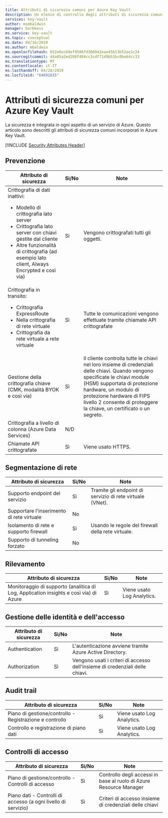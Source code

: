```yaml
---
title: Attributi di sicurezza comuni per Azure Key Vault
description: Un elenco di controllo degli attributi di sicurezza comuni per la valutazione di Azure Key Vault
services: key-vault
author: msmbaldwin
manager: barbkess
ms.service: key-vault
ms.topic: conceptual
ms.date: 04/16/2019
ms.author: mbaldwin
ms.openlocfilehash: 652e6ecb9ef9506fd306942eae45b13b52ae1c24
ms.sourcegitcommit: 44a85a2ed288f484cc3cdf71d9b51bc0be64cc33
ms.translationtype: MT
ms.contentlocale: it-IT
ms.lasthandoff: 04/28/2019
ms.locfileid: "64691835"
---
```

# <a name="common-security-attributes-for-azure-key-vault"></a>Attributi di sicurezza comuni per Azure Key Vault

La sicurezza è integrata in ogni aspetto di un servizio di Azure. Questo articolo sono descritti gli attributi di sicurezza comuni incorporati in Azure Key Vault. 

[!INCLUDE [Security Attributes Header](../../includes/security-attributes-header.md)]

## <a name="preventative"></a>Prevenzione

| Attributo di sicurezza | Sì/No | Note |
|---|---|--|
| Crittografia di dati inattivi:<ul><li>Modello di crittografia lato server</li><li>Crittografia lato server con chiavi gestite dal cliente</li><li>Altre funzionalità di crittografia (ad esempio lato client, Always Encrypted e così via)</ul>| Sì | Vengono crittografati tutti gli oggetti. |
| Crittografia in transito:<ul><li>Crittografia ExpressRoute</li><li>Nella crittografia di rete virtuale</li><li>Crittografia da rete virtuale a rete virtuale</ul>| Sì | Tutte le comunicazioni vengono effettuate tramite chiamate API crittografate |
| Gestione della crittografia chiave (CMK, modalità BYOK e così via)| Sì | Il cliente controlla tutte le chiavi nel loro insieme di credenziali delle chiavi. Quando vengono specificate le chiavi module (HSM) supportata di protezione hardware, un modulo di protezione hardware di FIPS livello 2 consente di proteggere la chiave, un certificato o un segreto. |
| Crittografia a livello di colonna (Azure Data Services)| N/D |  |
| Chiamate API crittografate| Sì | Viene usato HTTPS. |

## <a name="network-segmentation"></a>Segmentazione di rete

| Attributo di sicurezza | Sì/No | Note |
|---|---|--|
| Supporto endpoint del servizio| Sì | Tramite gli endpoint di servizio di rete virtuale (VNet). |
| Supportare l'inserimento di rete virtuale| No  |  |
| Isolamento di rete e supporto firewall| Sì | Usando le regole del firewall della rete virtuale. |
| Supporto di tunneling forzato| No  |  |

## <a name="detection"></a>Rilevamento

| Attributo di sicurezza | Sì/No | Note|
|---|---|--|
| Monitoraggio di supporto (analitica di Log, Application insights e così via) di Azure| Sì | Viene usato Log Analytics. |

## <a name="identity-and-access-management"></a>Gestione delle identità e dell'accesso

| Attributo di sicurezza | Sì/No | Note|
|---|---|--|
| Authentication| Sì | L'autenticazione avviene tramite Azure Active Directory. |
| Authorization| Sì | Vengono usati i criteri di accesso dell'insieme di credenziali delle chiavi. |


## <a name="audit-trail"></a>Audit trail

| Attributo di sicurezza | Sì/No | Note|
|---|---|--|
| Piano di gestione/controllo - Registrazione e controllo| Sì | Viene usato Log Analytics. |
| Controllo e registrazione di piano dati| Sì | Viene usato Log Analytics. |

## <a name="access-controls"></a>Controlli di accesso

| Attributo di sicurezza | Sì/No | Note|
|---|---|--|
| Piano di gestione/controllo - Controlli di accesso | Sì | Controllo degli accessi in base al ruolo di Azure Resource Manager |
| Piano dati - Controlli di accesso (a ogni livello di servizio) | Sì | Criteri di accesso insieme di credenziali delle chiavi |